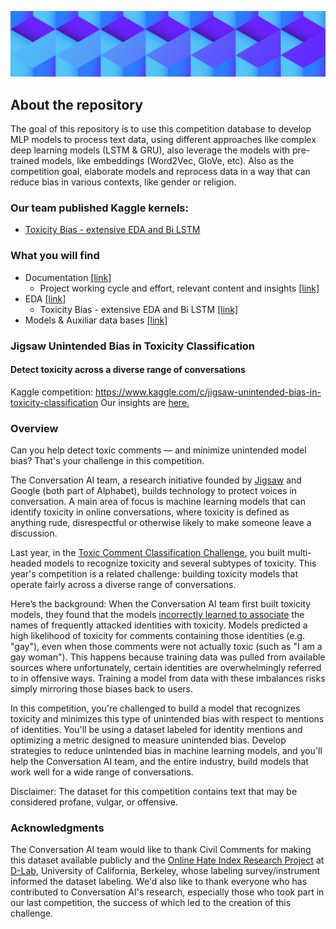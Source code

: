 ![](https://github.com/dimitreOliveira/Jigsaw-UnintendedBiasInToxicityClassification/blob/master/Assets/logo.png)

## About the repository
The goal of this repository is to use this competition database to develop MLP models to process text data, using different approaches like complex deep learning models (LSTM & GRU), also leverage the models with pre-trained models, like embeddings (Word2Vec, GloVe, etc). Also as the competition goal, elaborate models and reprocess data in a way that can reduce bias in various contexts, like gender or religion.

### Our team published Kaggle kernels:
- [Toxicity Bias - extensive EDA and Bi LSTM](https://www.kaggle.com/dimitreoliveira/toxicity-bias-extensive-eda-and-bi-lstm)

### What you will find
- Documentation [[link]](https://github.com/dimitreOliveira/Jigsaw-UnintendedBiasInToxicityClassification/tree/master/Documentation)
  - Project working cycle and effort, relevant content and insights [[link]](https://github.com/dimitreOliveira/Jigsaw-UnintendedBiasInToxicityClassification/blob/master/Documentation/Planning.md)
- EDA [[link]](https://github.com/dimitreOliveira/Jigsaw-UnintendedBiasInToxicityClassification/tree/master/EDA)
  - Toxicity Bias - extensive EDA and Bi LSTM [[link]](https://github.com/dimitreOliveira/Jigsaw-UnintendedBiasInToxicityClassification/blob/master/EDA/Toxicity%20Bias%20-%20extensive%20EDA%20and%20Bi%20LSTM.ipynb)
- Models & Auxiliar data bases [[link]](https://github.com/dimitreOliveira/Jigsaw-UnintendedBiasInToxicityClassification/tree/master/Model%20backlog)

### Jigsaw Unintended Bias in Toxicity Classification
#### Detect toxicity across a diverse range of conversations

Kaggle competition: https://www.kaggle.com/c/jigsaw-unintended-bias-in-toxicity-classification
Our insights are [here.]()

### Overview
Can you help detect toxic comments ― and minimize unintended model bias? That's your challenge in this competition.

The Conversation AI team, a research initiative founded by [Jigsaw](https://jigsaw.google.com/) and Google (both part of Alphabet), builds technology to protect voices in conversation. A main area of focus is machine learning models that can identify toxicity in online conversations, where toxicity is defined as anything rude, disrespectful or otherwise likely to make someone leave a discussion.

Last year, in the [Toxic Comment Classification Challenge](https://www.kaggle.com/c/jigsaw-toxic-comment-classification-challenge#description), you built multi-headed models to recognize toxicity and several subtypes of toxicity. This year's competition is a related challenge: building toxicity models that operate fairly across a diverse range of conversations.

Here’s the background: When the Conversation AI team first built toxicity models, they found that the models [incorrectly learned to associate](https://medium.com/the-false-positive/unintended-bias-and-names-of-frequently-targeted-groups-8e0b81f80a23) the names of frequently attacked identities with toxicity. Models predicted a high likelihood of toxicity for comments containing those identities (e.g. "gay"), even when those comments were not actually toxic (such as "I am a gay woman"). This happens because training data was pulled from available sources where unfortunately, certain identities are overwhelmingly referred to in offensive ways. Training a model from data with these imbalances risks simply mirroring those biases back to users.

In this competition, you're challenged to build a model that recognizes toxicity and minimizes this type of unintended bias with respect to mentions of identities. You'll be using a dataset labeled for identity mentions and optimizing a metric designed to measure unintended bias. Develop strategies to reduce unintended bias in machine learning models, and you'll help the Conversation AI team, and the entire industry, build models that work well for a wide range of conversations.

Disclaimer: The dataset for this competition contains text that may be considered profane, vulgar, or offensive.

### Acknowledgments
The Conversation AI team would like to thank Civil Comments for making this dataset available publicly and the [Online Hate Index Research Project](http://dh.berkeley.edu/projects/online-hate-index-ohi-research-project?utm_source=BCNM+Subscribers&utm_campaign=d5d78bba5e-natasha-schull-oct12_COPY_01&utm_medium=email&utm_term=0_eb59bfff9e-d5d78bba5e-281420185) at [D-Lab](https://dlab.berkeley.edu/), University of California, Berkeley, whose labeling survey/instrument informed the dataset labeling. We'd also like to thank everyone who has contributed to Conversation AI's research, especially those who took part in our last competition, the success of which led to the creation of this challenge.
